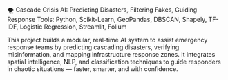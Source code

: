 🌪️ Cascade Crisis AI: Predicting Disasters, Filtering Fakes, Guiding Response
Tools: Python, Scikit-Learn, GeoPandas, DBSCAN, Shapely, TF-IDF, Logistic Regression, Streamlit, Folium

This project builds a modular, real-time AI system to assist emergency response teams by predicting cascading disasters, verifying misinformation, and mapping infrastructure response zones. It integrates spatial intelligence, NLP, and classification techniques to guide responders in chaotic situations — faster, smarter, and with confidence.
